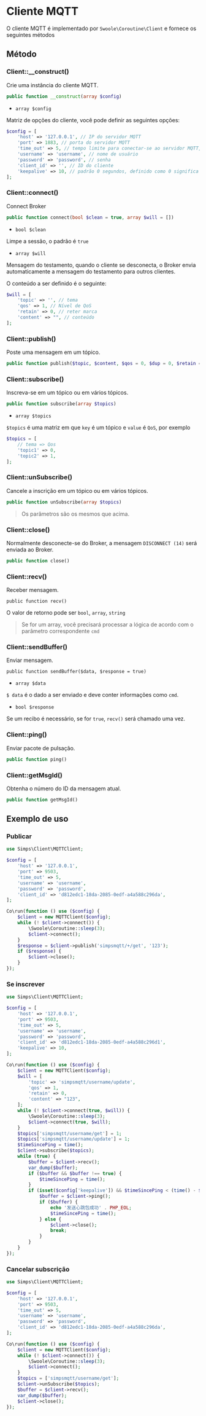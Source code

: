 # Cliente MQTT

O cliente MQTT é implementado por `Swoole\Coroutine\Client` e fornece os seguintes métodos

## Método

### Client::__construct()

Crie uma instância do cliente MQTT.

```php
public function __construct(array $config)
```

* `array $config`

Matriz de opções do cliente, você pode definir as seguintes opções:

```php
$config = [
    'host' => '127.0.0.1', // IP do servidor MQTT
    'port' => 1883, // porta do servidor MQTT
    'time_out' => 5, // tempo limite para conectar-se ao servidor MQTT, padrão 0,5 segundos
    'username' => 'username', // nome de usuário
    'password' => 'password', // senha
    'client_id' => '', // ID do cliente
    'keepalive' => 10, // padrão 0 segundos, definido como 0 significa desativado
];
```

### Client::connect()

Connect Broker

```php
public function connect(bool $clean = true, array $will = [])
```

* `bool $clean`

Limpe a sessão, o padrão é `true`

* `array $will`

Mensagem do testamento, quando o cliente se desconecta, o Broker envia automaticamente a mensagem do testamento para outros clientes.

O conteúdo a ser definido é o seguinte:

```php
$will = [
    'topic' => '', // tema
    'qos' => 1, // Nível de QoS
    'retain' => 0, // reter marca
    'content' => "", // conteúdo
];
```

### Client::publish()

Poste uma mensagem em um tópico.

```php
public function publish($topic, $content, $qos = 0, $dup = 0, $retain = 0)
```

### Client::subscribe()

Inscreva-se em um tópico ou em vários tópicos.

```php
public function subscribe(array $topics)
```

* `array $topics`

`$topics` é uma matriz em que `key` é um tópico e `value` é `QoS`, por exemplo

```php
$topics = [
    // tema => Qos
    'topic1' => 0, 
    'topic2' => 1,
];
```

### Client::unSubscribe()

Cancele a inscrição em um tópico ou em vários tópicos.

```php
public function unSubscribe(array $topics)
```

> Os parâmetros são os mesmos que acima.

### Client::close()

Normalmente desconecte-se do Broker, a mensagem `DISCONNECT (14)` será enviada ao Broker.

```php
public function close()
```

### Client::recv()

Receber mensagem.

```
public function recv()
```
O valor de retorno pode ser `bool`, `array`, `string`

> Se for um array, você precisará processar a lógica de acordo com o parâmetro correspondente `cmd`

### Client::sendBuffer()

Enviar mensagem.

```
public function sendBuffer($data, $response = true)
```

* `array $data`

`$ data` é o dado a ser enviado e deve conter informações como `cmd`.

* `bool $response`

Se um recibo é necessário, se for `true`, `recv()` será chamado uma vez.

### Client::ping()

Enviar pacote de pulsação.

```php
public function ping()
```

### Client::getMsgId()

Obtenha o número do ID da mensagem atual.

```php
public function getMsgId()
```

## Exemplo de uso

### Publicar

```php
use Simps\Client\MQTTClient;

$config = [
    'host' => '127.0.0.1',
    'port' => 9503,
    'time_out' => 5,
    'username' => 'username',
    'password' => 'password',
    'client_id' => 'd812edc1-18da-2085-0edf-a4a588c296da',
];

Co\run(function () use ($config) {
    $client = new MQTTClient($config);
    while (! $client->connect()) {
        \Swoole\Coroutine::sleep(3);
        $client->connect();
    }
    $response = $client->publish('simpsmqtt/+/get', '123');
    if ($response) {
        $client->close();
    }
});
```

### Se inscrever

```php
use Simps\Client\MQTTClient;

$config = [
    'host' => '127.0.0.1',
    'port' => 9503,
    'time_out' => 5,
    'username' => 'username',
    'password' => 'password',
    'client_id' => 'd812edc1-18da-2085-0edf-a4a588c296d1',
    'keepalive' => 10,
];

Co\run(function () use ($config) {
    $client = new MQTTClient($config);
    $will = [
        'topic' => 'simpsmqtt/username/update',
        'qos' => 1,
        'retain' => 0,
        'content' => "123",
    ];
    while (! $client->connect(true, $will)) {
        \Swoole\Coroutine::sleep(3);
        $client->connect(true, $will);
    }
    $topics['simpsmqtt/username/get'] = 1;
    $topics['simpsmqtt/username/update'] = 1;
    $timeSincePing = time();
    $client->subscribe($topics);
    while (true) {
        $buffer = $client->recv();
        var_dump($buffer);
        if ($buffer && $buffer !== true) {
            $timeSincePing = time();
        }
        if (isset($config['keepalive']) && $timeSincePing < (time() - $config['keepalive'])) {
            $buffer = $client->ping();
            if ($buffer) {
                echo '发送心跳包成功' . PHP_EOL;
                $timeSincePing = time();
            } else {
                $client->close();
                break;
            }
        }
    }
});
```

### Cancelar subscrição

```php
use Simps\Client\MQTTClient;

$config = [
    'host' => '127.0.0.1',
    'port' => 9503,
    'time_out' => 5,
    'username' => 'username',
    'password' => 'password',
    'client_id' => 'd812edc1-18da-2085-0edf-a4a588c296da',
];

Co\run(function () use ($config) {
    $client = new MQTTClient($config);
    while (! $client->connect()) {
        \Swoole\Coroutine::sleep(3);
        $client->connect();
    }
    $topics = ['simpsmqtt/username/get'];
    $client->unSubscribe($topics);
    $buffer = $client->recv();
    var_dump($buffer);
    $client->close();
});
```